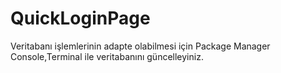 # QuickLoginPage
Veritabanı işlemlerinin adapte olabilmesi için Package Manager Console,Terminal ile veritabanını güncelleyiniz.
